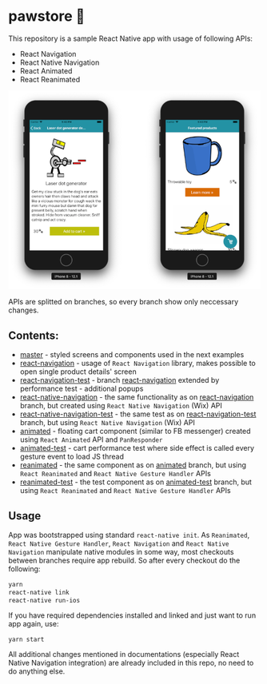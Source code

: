 # pawstore 🐾 
  
This repository is a sample React Native app with usage of following APIs: 
* React Navigation
* React Native Navigation
* React Animated
* React Reanimated  

![screenshot](https://github.com/NoemiRozpara/pawstore/blob/master/screens.png)

APIs are splitted on branches, so every branch show only neccessary changes. 

## Contents: 
* [master](https://github.com/NoemiRozpara/pawstore/new/master "master") - styled screens and components used in the next examples 
* [react-navigation](https://github.com/NoemiRozpara/pawstore/tree/react-navigation "react-navigation") - usage of `React Navigation` library, makes possible to open single product details' screen
* [react-navigation-test](https://github.com/NoemiRozpara/pawstore/tree/react-navigation-test "react-navigation-test") - branch [react-navigation](https://github.com/NoemiRozpara/pawstore/tree/react-navigation "react-navigation") extended by performance test - additional popups 
* [react-native-navigation](https://github.com/NoemiRozpara/pawstore/tree/react-native-navigation "react-native-navigation") - the same functionality as on [react-navigation](https://github.com/NoemiRozpara/pawstore/tree/react-navigation "react-navigation") branch, but created using `React Native Navigation` (Wix) API
* [react-native-navigation-test](https://github.com/NoemiRozpara/pawstore/new/react-native-navigation-test "react-native-navigation-test") - the same test as on [react-navigation-test](https://github.com/NoemiRozpara/pawstore/tree/react-navigation-test "react-navigation-test") branch, but using `React Native Navigation` (Wix) API
* [animated](https://github.com/NoemiRozpara/pawstore/new/animated "animated") - floating cart component (similar to FB messenger) created using `React Animated` API and `PanResponder`
* [animated-test](https://github.com/NoemiRozpara/pawstore/new/animated-test "animated-test") - cart performance test where side effect is called every gesture event to load JS thread
* [reanimated](https://github.com/NoemiRozpara/pawstore/new/reanimated "reanimated") - the same component as on [animated](https://github.com/NoemiRozpara/pawstore/new/animated "animated") branch, but using `React Reanimated` and `React Native Gesture Handler` APIs
* [reanimated-test](https://github.com/NoemiRozpara/pawstore/new/reanimated-test "reanimated-test") - the test component as on [animated-test](https://github.com/NoemiRozpara/pawstore/new/animated-test "animated-test") branch, but using `React Reanimated` and `React Native Gesture Handler` APIs

## Usage  
App was bootstrapped using standard `react-native init`. As `Reanimated`, `React Native Gesture Handler`, `React Navigation` and `React Native Navigation` manipulate native modules in some way, most checkouts between branches require app rebuild. So after every checkout do the following: 
```
yarn 
react-native link 
react-native run-ios 
```
If you have required dependencies installed and linked and just want to run app again, use:
```
yarn start
```
All additional changes mentioned in documentations (especially React Native Navigation integration) are already included in this repo, no need to do anything else. 



